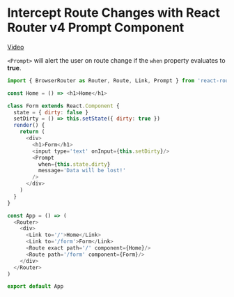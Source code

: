 # Intercept Route Changes with React Router v4 Prompt Component
[Video](https://egghead.io/lessons/react-intercept-route-changes-with-react-router-v4-prompt-component)

``<Prompt>`` will alert the user on route change if the ``when`` property evaluates to **true**.

```js
import { BrowserRouter as Router, Route, Link, Prompt } from 'react-router-dom'

const Home = () => <h1>Home</h1>

class Form extends React.Component {
  state = { dirty: false }
  setDirty = () => this.setState({ dirty: true })
  render() {
    return (
      <div>
        <h1>Form</h1>
        <input type='text' onInput={this.setDirty}/>
        <Prompt
          when={this.state.dirty}
          message='Data will be lost!'
        />
      </div>
    )
  }
}

const App = () => (
  <Router>
    <div>
      <Link to='/'>Home</Link>
      <Link to='/form'>Form</Link>
      <Route exact path='/' component={Home}/>
      <Route path='/form' component={Form}/>
    </div>
  </Router>
)

export default App
```
